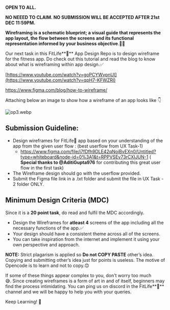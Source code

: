 **OPEN TO ALL.**

**NO NEEED TO CLAIM. NO SUBMISSION WILL BE ACCEPTED AFTER 21st DEC 11:59PM.**

**Wireframing is a schematic blueprint; a visual guide that represents the app layout, the flow between the screens and its functional representation informed by your business objective**.🧑‍🚒

Our next task in this FitLife**💪** App Design Repo is to design wireframe for the fitness app. Do check out this tutorial and read the blog to know about what is wireframing within app design.✅

[https://www.youtube.com/watch?v=goPCYWvpnUI](https://www.youtube.com/watch?v=qpH7-KFWZRI)

https://www.figma.com/blog/how-to-wireframe/

Attaching below an image to show how a wireframe of an app looks like 👇

![op3.webp](https://prod-files-secure.s3.us-west-2.amazonaws.com/fce54777-e8a0-42d6-a59f-9af34e4c1bd4/00952249-14fc-4338-a03c-7e34fd412f1d/op3.webp)

## Submission Guideline:

- Design wireframes for FitLife💪 app based on your understanding of the app from the given user flow : (best userflow from UX Task-1)
  - https://www.figma.com/file/i7fDfh9DLE42qNoiBvEXn0/Untitled?type=whiteboard&node-id=0%3A1&t=RPPVSEv73rCXIJUN-1 ( **Special thanks to @AditiGupta976** for contributing this great user flow in the first task)
- The Wireframe design should go with the userflow provided.
- Submit the Figma file link in a .txt folder and submit the file in UX Task - 2 folder ONLY.

## Minimum Design Criteria (MDC)

Since it is a **20 point task**, do read and fulfil the MDC accordingly.

- Design the Wireframes for **atleast 4** screens of the app including all the necessary functions of the app.✅
- Your design should have a consistent theme across all of the screens.
- You can take inspiration from the internet and implement it using your own perspective and approach.

**NOTE:** Strict plagarism is applied so **Do not COPY PASTE** other’s idea. Copying and submitting other’s idea just for points is useless. The motive of Opencode is to learn and not to copy.😊

If some of these things appear complex to you, don't worry too much 😅. Since creating wireframes is a form of art in and of itself, beginners may find the process intimidating. You can ping us on discord in the FitLife**💪** channel and we will be happy to help you with your queries.

Keep Learning! 🚀
